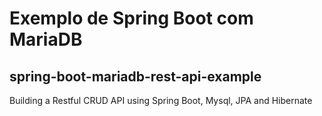 # Exemplo de Spring Boot com MariaDB
## spring-boot-mariadb-rest-api-example
Building a Restful CRUD API using Spring Boot, Mysql, JPA and Hibernate

